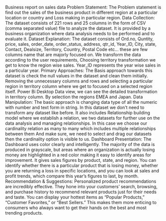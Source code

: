 Business report on sales data
Problem Statement:
The Problem statement is find out the sales of the business product in different
region at a particular location or country and Loss making in particular region.
Data Collection:
The dataset consists of 221 rows and 25 columns in the form of CSV (comma
separated value) file to analyze the dataset.
It is provided by a business organization where data analysis needs to be
performed and to evaluate it.
Dataset Explanation:
The dataset consists of Ord.no, Quntity, price, sales, order_date, order_status,
address, qtr_id, Year_ID, City, state, Contact, Dealsize, Territory, Country, Postal
Code etc... these are few columns name that are majorly focused on.
We transform the data according to the user requirements, Choosing territory
transformation we get to know the region wise sales.
Year_ID represents the year wise sales in a particular year.
Primary Approaches:
The Basis approach towards this dataset is check the null values in the dataset
and clean them initially.
Removing the unnecessary columns and rows and selecting a particular region in
territory column where we get to focused on a selected region itself.
Power Bi Desktop Data view, we can see the detailed transformation in territory
column. By selection the regions EMEA and Japan.
Data Manipulation:
The basic approach is changing data type of all the numeric with number and text
form in string.
In this dataset we don't need to transform any dataset like before.
It also includes Relationship building model where we establish a relation, we two
datasets for further use on the data analysis and managing relationships.
In this case we choose our cardinality relation as many to many which includes
multiple relationships between them
And make sure, we need to select and drag our datasets then the cardinality
option is visible to us.
Dashboard Presentation:
The Dashboard uses color clearly and intelligently. The majority of the data
is produced in grayscale, but areas where an organization is actually losing money
are highlighted in a red color making it easy to identify areas for improvement.
It gives sales figures by product, state, and region. You can identify whether there
is a particular product that is losing money, whether you are returning a loss in
specific locations, and you can look at sales and profit trends, which compare this
year’s figures to last, by month.
Recommendation & Suggestions:
Personalized product recommendations are incredibly effective. They hone
into your customers’ search, browsing, and purchase history to recommend
relevant products just for their needs and taste.
You can display your hottest items as “Popular Products,” “Customer Favorites,”
or “Best Sellers.” This makes them more enticing to consumers who always want
to get their hands on the best and most trending products.
